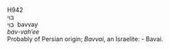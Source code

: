 <body>
  <p>H942<br>  בּוּי  <br> בַּוַּי  ‎  bavvay  <br><i>bav-vah‘ee </i><br>Probably of Persian origin; <i>Bavvai</i>, an Israelite: - Bavai.<br></p>
 </body>